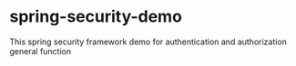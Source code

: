 # spring-security-demo
This spring security framework demo for authentication and authorization general function

